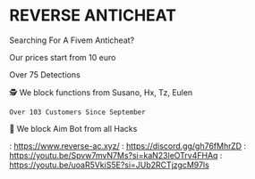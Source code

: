 # REVERSE ANTICHEAT
 Searching For A Fivem Anticheat? 

  Our prices start from 10 euro

  Over 75 Detections

🕵️   We block functions from Susano, Hx, Tz, Eulen

    Over 103 Customers Since September

🤖  We block Aim Bot from all Hacks

 : https://www.reverse-ac.xyz/
 : https://discord.gg/gh76fMhrZD
 : https://youtu.be/Spvw7mvN7Ms?si=kaN23leOTrv4FHAq
 : https://youtu.be/uoaR5VkiS5E?si=JUb2RCTjzgcM97ls
